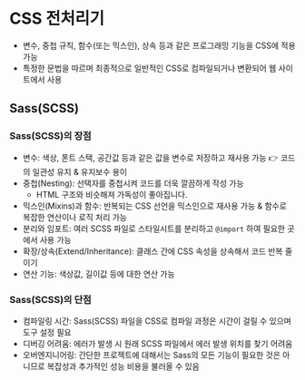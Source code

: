 # CSS 전처리기

- 변수, 중첩 규칙, 함수(또는 믹스인), 상속 등과 같은 프로그래밍 기능을 CSS에 적용 가능
- 특정한 문법을 따르며 최종적으로 일반적인 CSS로 컴파일되거나 변환되어 웹 사이트에서 사용

## Sass(SCSS)

### Sass(SCSS)의 장점

- 변수: 색상, 폰트 스택, 공간값 등과 같은 값을 변수로 저장하고 재사용 가능 👉 코드의 일관성 유지 & 유지보수 용이
- 중첩(Nesting): 선택자를 중첩시켜 코드를 더욱 깔끔하게 작성 가능
  - HTML 구조와 비슷해져 가독성이 좋아집니다.
- 믹스인(Mixins)과 함수: 반복되는 CSS 선언을 믹스인으로 재사용 가능 & 함수로 복잡한 연산이나 로직 처리 가능
- 분리와 임포트: 여러 SCSS 파일로 스타일시트를 분리하고 `@import` 하여 필요한 곳에서 사용 가능
- 확장/상속(Extend/Inheritance): 클래스 간에 CSS 속성을 상속해서 코드 반복 줄이기
- 연산 기능: 색상값, 길이값 등에 대한 연산 가능

### Sass(SCSS)의 단점

- 컴파일링 시간: Sass(SCSS) 파일을 CSS로 컴파일 과정은 시간이 걸릴 수 있으며 도구 설정 필요
- 디버깅 어려움: 에러가 발생 시 원래 SCSS 파일에서 에러 발생 위치를 찾기 어려움
- 오버엔지니어링: 간단한 프로젝트에 대해서는 Sass의 모든 기능이 필요한 것은 아니므로 복잡성과 추가적인 성능 비용을 불러올 수 있음
